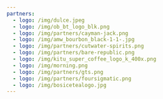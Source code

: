 ```yaml
---
partners:
  - logo: /img/dulce.jpeg
  - logo: /img/ob_bt_logo_blk.png
  - logo: /img/partners/cayman-jack.png
  - logo: /img/amw_bourbon_black-1-1-.jpg
  - logo: /img/partners/cutwater-spirits.png
  - logo: /img/partners/bare-republic.png
  - logo: /img/kitu_super_coffee_logo_k_400x.png
  - logo: /img/morning.png
  - logo: /img/partners/gts.png
  - logo: /img/partners/foursigmatic.png
  - logo: /img/bosicetealogo.jpg
---
```


